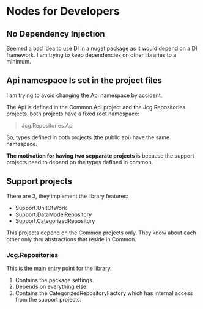
# Nodes for Developers

## No Dependency Injection

Seemed a bad idea to use DI in a nuget package as it would depend on a DI framework. I am trying to keep dependencies on other libraries to a minimum.

## Api namespace Is set in the project files
I am trying to avoid changing the Api namespace by accident.

The Api is defined in the Common.Api project and the Jcg.Repositories projects. both projects have a fixed root namespace:

> <RootNamespace>Jcg.Repositories.Api</RootNamespace>

So, types defined in both projects (the public api) have the same namespace.

**The motivation for having two sepparate projects** is because the support projects need to depend on the types defined in common.


## Support projects
There are 3, they implement the library features:
- Support.UnitOfWork
- Support.DataModelRepository
- Support.CategorizedRepository

This projects depend on the Common projects only. They know about each other only thru abstractions that reside in Common. 

### Jcg.Repositories

This is the main entry point for the library.

1. Contains the package settings.
2. Depends on everything else.
3. Contains the CategorizedRepositoryFactory which has internal access from the support projects.


